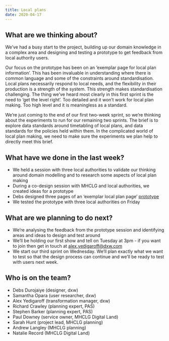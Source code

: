 ```yaml
---
title: Local plans
date: 2020-04-17
---
```


## What are we thinking about?

We’ve had a busy start to the project, building up our domain knowledge in a complex area and designing and testing a prototype to get feedback from local authority users.

Our focus on the prototype has been on an ‘exemplar page for local plan information’. This has been invaluable in understanding where there is common language and some of the constraints around standardisation. Local plans necessarily respond to local needs, and the flexibility in their production is a strength of the system. This strength makes standardisation challenging. The thing we’ve heard most clearly in this first sprint is the need to ‘get the level right’. Too detailed and it won’t work for local plan making. Too high level and it is meaningless as a standard.

We’re just coming to the end of our first two-week sprint, so we’re thinking about the experiments to run for our remaining two sprints. The brief is to explore data standards around timetabling of local plans, and data standards for the policies held within them.  In the complicated world of local plan making, we need to make sure the experiments we plan help to directly meet this brief.

## What have we done in the last week?

* We held a session with three local authorities to validate our thinking around domain modelling and to research some aspects of local plan making
* During a co-design session with MHCLG and local authorities, we created ideas for a prototype
* Debs designed three pages of an ‘exemplar local plan page’ [prototype](https://www.figma.com/proto/DfePtT5VYmsFIEMAC4eklz/Local-plan?node-id=4%3A4761&scaling=min-zoom)
* We tested the prototype with three local authorities on Friday

## What are we planning to do next?

* We’re analysing the feedback from the prototype session and identifying areas and ideas to design and test around
* We’ll be holding our first show and tell on Tuesday at 3pm - if you want to join then get in touch at [alex.yedigaroff@dxw.com](mailto:alex.yedigaroff@dxw.com)
* We start our third sprint on Wednesday. We’ll plan exactly what we want to test so that the design process can continue and we’ll be ready to test with users next week.

## Who is on the team?

* Debs Durojaiye (designer, dxw)
* Samantha Opara (user researcher, dxw)
* Alex Yedigaroff (transformation manager, dxw)
* Richard Crawley (planning expert, PAS)
* Stephen Barker (planning expert, PAS)
* Paul Downey (service owner, MHCLG Digital Land)
* Sarah Hunt (project lead, MHCLG planning)
* Andrew Langley (MHCLG planning)
* Natalie Record (MHCLG Digital Land)
